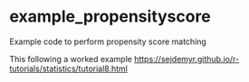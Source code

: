 # example_propensityscore
Example code to perform propensity score matching

This following a worked example 
https://sejdemyr.github.io/r-tutorials/statistics/tutorial8.html

